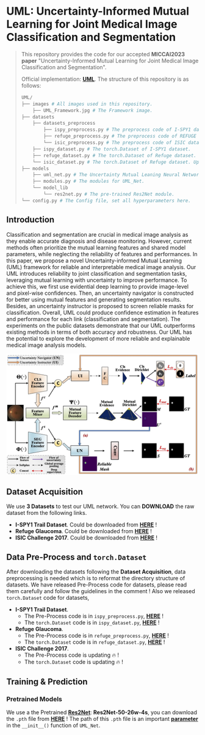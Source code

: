 # UML: Uncertainty-Informed Mutual Learning for Joint Medical Image Classification and Segmentation

> This repository provides the code for our accepted **MICCAI2023 paper** "Uncertainty-Informed Mutual Learning for
> Joint Medical Image Classification and Segmentation". 
> 
> Official implementation: [**UML**](https://link.springer.com/chapter/10.1007/978-3-031-43901-8_4). The structure of this repository is as follows:
> 
>```python
> UML/
> ├── images # All images used in this repository.
>     ├── UML_Framework.jpg # The Framework image.
> ├── datasets
>     ├── datasets_preprocess
>         ├── ispy_preprocess.py # The preprocess code of I-SPY1 dataset.
>         ├── refuge_preprocess.py # The preprocess code of REFUGE Glaucoma dataset.
>         └── isic_preprocess.py # The preprocess code of ISIC dataset. Updating 🔥.
>     ├── ispy_dataset.py # The torch.Dataset of I-SPY1 dataset.
>     ├── refuge_dataset.py # The torch.Dataset of Refuge dataset.
>     └── isic_dataset.py # The torch.Dataset of Refuge dataset. Updating 🔥.
> ├── models
>     ├── uml_net.py # The Uncertainty Mutual Leaning Neural Network.
>     ├── modules.py # The modules for UML_Net.
>     └── model_lib 
>         └── res2net.py # The pre-trained Res2Net module.
> └── config.py # The Config file, set all hyperparameters here.
> ```



## Introduction

Classification and segmentation are crucial in medical image analysis as they enable accurate diagnosis and disease
monitoring. However, current methods often prioritize the mutual learning features and shared model parameters, while
neglecting the reliability of features and performances. In this paper, we propose a novel Uncertainty-informed Mutual
Learning (UML) framework for reliable and interpretable medical image analysis. Our UML introduces reliability to joint
classification and segmentation tasks, leveraging mutual learning with uncertainty to improve performance. To achieve
this, we first use evidential deep learning to provide image-level and pixel-wise confidences. Then, an uncertainty
navigator is constructed for better using mutual features and generating segmentation results. Besides, an uncertainty
instructor is proposed to screen reliable masks for classification. Overall, UML could produce confidence estimation in
features and performance for each link (classification and segmentation). The experiments on the public datasets
demonstrate that our UML outperforms existing methods in terms of both accuracy and robustness. Our UML has the
potential to explore the development of more reliable and explainable medical image analysis models.

<img src="./images/UML_Framework.jpg" alt="UML_Framework " style="zoom:60%;" />



## Dataset Acquisition

We use **3 Datasets** to test our UML network. You can **DOWNLOAD** the raw dataset from the following links. 

- **I-SPY1 Trail Dataset**. Could be downloaded from [**HERE**](https://www.kaggle.com/datasets/saarthakkapse/ispy1-trail-dataset) ! 
- **Refuge Glaucoma**. Could be downloaded from [**HERE**](https://pan.baidu.com/s/1DE8a3UgwGJY85bsr4U7tdw?pwd=2023) ! 
- **ISIC Challenge 2017**. Could be downloaded from [**HERE**](https://challenge.isic-archive.com/data/#2017) ! 



## Data Pre-Process and `torch.Dataset`

After downloading the datasets following the **Dataset Acquisition**, data preprocessing is needed which is to reformat the directory structure  of datasets. We have released Pre-Process code for datasets, please read them carefully and follow the guidelines in the comment ! Also we released `torch.Dataset` code for datasets,

- **I-SPY1 Trail Dataset**. 
  - The Pre-Process code is in `ispy_preprocess.py`, [**HERE**](https://github.com/KarryRen/UML/blob/main/dataset/dataset_preprocess/ispy_preprocess.py) !
  - The  `torch.Dataset` code is in `ispy_dataset.py`, [**HERE**](https://github.com/KarryRen/UML/blob/main/dataset/ispy_dataset.py) !
- **Refuge Glaucoma**. 
  - The Pre-Process code is in `refuge_preprocess.py`, [**HERE**](https://github.com/KarryRen/UML/blob/main/dataset/dataset_preprocess/refuge_preprocess.py) !
  - The  `torch.Dataset` code is in `refuge_dataset.py`, [**HERE**](https://github.com/KarryRen/UML/blob/main/dataset/refuge_dataset.py) !
- **ISIC Challenge 2017**. 
  - The Pre-Process code is updating 🔥 !
  - The  `torch.Dataset` code is updating 🔥 !



## Training & Prediction

### Pretrained Models

We use a the Pretrained [**Res2Net**](https://github.com/Res2Net/Res2Net-PretrainedModels?tab=readme-ov-file): **Res2Net-50-26w-4s**, you can download the `.pth` file from [**HERE**]((https://onedrive.live.com/redir?resid=4F84AEAD730E434C!116&authkey=!AOTqhF8ne_aakDI&e=EVb8Ri)) ! The path of this `.pth` file is an important [**parameter**](https://github.com/KarryRen/UML/blob/main/models/uml_net.py#L34) in the `__init__()` function of `UML_Net`.





